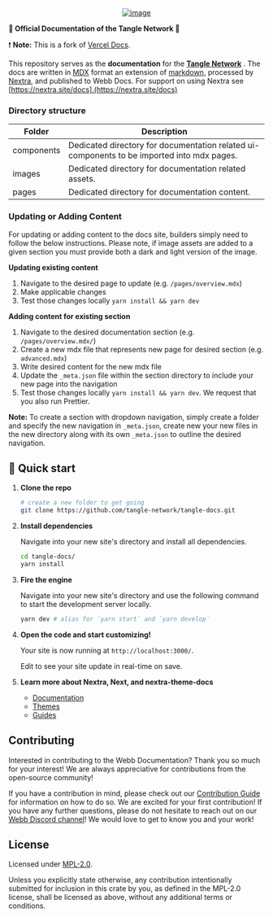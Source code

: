 <div align="center">
  <a href="https://www.tangle.tools/">
    <img src="https://github.com/tangle-network/tangle-docs/assets/38070512/12b7b949-89be-4c9d-9be1-2115d2ea15a2" alt="image" />
  </a>
</div>

<p align="left">
    <strong>🚀 Official Documentation of the Tangle Network 🚀 </strong>
</p>

<!-- Badges -->

<!-- Description -->

❗ **Note:** This is a fork of [Vercel Docs](https://github.com/vercel/turbo/tree/main/docs).

This repository serves as the **documentation** for the **[Tangle Network](https://www.tangle.tools/)** . The docs are written in [MDX](https://mdxjs.com/) format an extension of [markdown](https://www.markdownguide.org/), processed by [Nextra](https://github.com/shuding/nextra/tree/main), and published to Webb Docs. For support on using Nextra see [https://nextra.site/docs].(https://nextra.site/docs)

### Directory structure

| Folder     | Description                                                                                |
| ---------- | ------------------------------------------------------------------------------------------ |
| components | Dedicated directory for documentation related ui-components to be imported into mdx pages. |
| images     | Dedicated directory for documentation related assets.                                      |
| pages      | Dedicated directory for documentation content.                                             |

### Updating or Adding Content

For updating or adding content to the docs site, builders simply need to follow the below instructions. Please note,
if image assets are added to a given section you must provide both a dark and light version of the image.

**Updating existing content**

1. Navigate to the desired page to update (e.g. `/pages/overview.mdx`)
2. Make applicable changes
3. Test those changes locally `yarn install && yarn dev`

**Adding content for existing section**

1. Navigate to the desired documentation section (e.g. `/pages/overview.mdx/`)
2. Create a new mdx file that represents new page for desired section (e.g. `advanced.mdx`)
3. Write desired content for the new mdx file
4. Update the `_meta.json` file within the section directory to include your new page into the navigation
5. Test those changes locally `yarn install && yarn dev`. We request that you also run Prettier.

**Note:** To create a section with dropdown navigation, simply create a folder and specify the new navigation in `_meta.json`, create new your new files in the new directory along with its own `_meta.json` to outline the desired
navigation.

## 🚀 Quick start

1.  **Clone the repo**

    ```bash
    # create a new folder to get going
    git clone https://github.com/tangle-network/tangle-docs.git
    ```

2.  **Install dependencies**

    Navigate into your new site's directory and install all dependencies.

    ```bash
    cd tangle-docs/
    yarn install
    ```

3.  **Fire the engine**

    Navigate into your new site's directory and use the following command to start the development server locally.

    ```bash
    yarn dev # alias for `yarn start` and `yarn develop`
    ```

4.  **Open the code and start customizing!**

    Your site is now running at `http://localhost:3000/`.

    Edit to see your site update in real-time on save.

5.  **Learn more about Nextra, Next, and nextra-theme-docs**

    - [Documentation](https://nextra.site/docs)
    - [Themes](https://nextra.site/docs/docs-theme)
    - [Guides](https://nextra.site/docs/guide)

<h2 id="contribute"> Contributing </h2>

Interested in contributing to the Webb Documentation? Thank you so much for your interest! We are always appreciative for contributions from the open-source community!

If you have a contribution in mind, please check out our [Contribution Guide](./.github/CONTRIBUTING.md) for information on how to do so. We are excited for your first contribution! If you have any further questions, please do not hesitate to reach out on our [Webb Discord channel](https://discord.com/invite/cv8EfJu3Tn)! We would love to get to know you and your work!

<h2 id="license"> License </h2>

Licensed under <a href="LICENSE">MPL-2.0</a>.

Unless you explicitly state otherwise, any contribution intentionally submitted for inclusion in this crate by you, as defined in the MPL-2.0 license, shall be licensed as above, without any additional terms or conditions.
